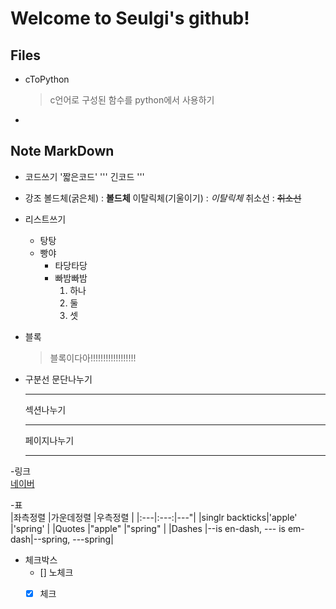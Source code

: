# Welcome to Seulgi's github!

## Files
- cToPython

  > c언어로 구성된 함수를 python에서 사용하기
- 

## Note MarkDown
- 코드쓰기
'짧은코드'
'''
긴코드
'''

- 강조
    볼드체(굵은체) : **볼드체**
    이탈릭체(기울이기) : *이탈릭체*
    취소선 : ~~취소선~~

- 리스트쓰기
  * 탕탕
  * 빵야
    * 타당타당
    * 빠밤빠밤
      1. 하나
      2. 둘
      3. 셋

- 블록
  > 블록이다아!!!!!!!!!!!!!!!!!!
  
- 구분선
  문단나누기
  _ _ _
  섹션나누기
  - - -
  페이지나누기
  * * *
  
-링크  
  [네이버](http://naver.com/)

-표   
|좌측정렬 |가운데정렬 |우측정렬             |
|:---|:---:|---"|
|singlr backticks|'apple'                     |'spring'           |
|Quotes          |"apple"                     |"spring"           |
|Dashes          |--is en-dash, --- is em-dash|--spring, ---spring|

- 체크박스
  - [] 노체크
  - [x] 체크

